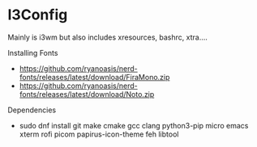 # I3Config
Mainly is i3wm but also includes xresources, bashrc, xtra....

Installing Fonts
  - https://github.com/ryanoasis/nerd-fonts/releases/latest/download/FiraMono.zip
  - https://github.com/ryanoasis/nerd-fonts/releases/latest/download/Noto.zip

Dependencies
  - sudo dnf install git make cmake gcc clang python3-pip micro emacs xterm rofi picom papirus-icon-theme feh libtool
